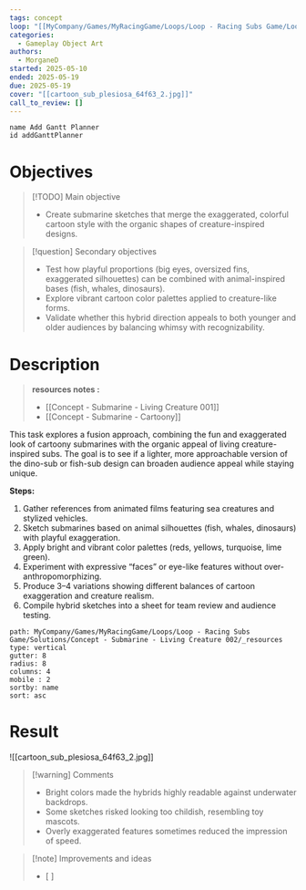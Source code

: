 ```yaml
---
tags: concept
loop: "[[MyCompany/Games/MyRacingGame/Loops/Loop - Racing Subs Game/Loop - Racing Subs Game.md]]"
categories:
  - Gameplay Object Art
authors:
  - MorganeD
started: 2025-05-10
ended: 2025-05-19
due: 2025-05-19
cover: "[[cartoon_sub_plesiosa_64f63_2.jpg]]"
call_to_review: []
---
```


```button
name Add Gantt Planner
id addGanttPlanner
```
# Objectives

> [!TODO] Main objective
> - Create submarine sketches that merge the exaggerated, colorful cartoon style with the organic shapes of creature-inspired designs.

> [!question] Secondary objectives
> - Test how playful proportions (big eyes, oversized fins, exaggerated silhouettes) can be combined with animal-inspired bases (fish, whales, dinosaurs).
> - Explore vibrant cartoon color palettes applied to creature-like forms.
> - Validate whether this hybrid direction appeals to both younger and older audiences by balancing whimsy with recognizability.

# Description
>**resources notes :**
>- [[Concept - Submarine - Living Creature 001]]
>- [[Concept - Submarine - Cartoony]]

This task explores a fusion approach, combining the fun and exaggerated look of cartoony submarines with the organic appeal of living creature-inspired subs. The goal is to see if a lighter, more approachable version of the dino-sub or fish-sub design can broaden audience appeal while staying unique.

**Steps:**
1. Gather references from animated films featuring sea creatures and stylized vehicles.
2. Sketch submarines based on animal silhouettes (fish, whales, dinosaurs) with playful exaggeration.
3. Apply bright and vibrant color palettes (reds, yellows, turquoise, lime green).
4. Experiment with expressive “faces” or eye-like features without over-anthropomorphizing.
5. Produce 3–4 variations showing different balances of cartoon exaggeration and creature realism.
6. Compile hybrid sketches into a sheet for team review and audience testing.

```img-gallery
path: MyCompany/Games/MyRacingGame/Loops/Loop - Racing Subs Game/Solutions/Concept - Submarine - Living Creature 002/_resources
type: vertical
gutter: 8
radius: 8
columns: 4
mobile : 2
sortby: name
sort: asc
```

# Result
![[cartoon_sub_plesiosa_64f63_2.jpg]]

> [!warning] Comments
> - Bright colors made the hybrids highly readable against underwater backdrops.
> - Some sketches risked looking too childish, resembling toy mascots.
> - Overly exaggerated features sometimes reduced the impression of speed.

>[!note] Improvements and ideas
> - [ ] 
> 

